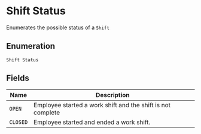 
# Shift Status

Enumerates the possible status of a `Shift`

## Enumeration

`Shift Status`

## Fields

| Name | Description |
|  --- | --- |
| `OPEN` | Employee started a work shift and the shift is not complete |
| `CLOSED` | Employee started and ended a work shift. |

